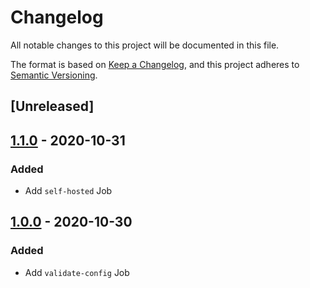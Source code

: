 # Changelog

All notable changes to this project will be documented in this file.

The format is based on [Keep a Changelog](https://keepachangelog.com/en/1.0.0/),
and this project adheres to
[Semantic Versioning](https://semver.org/spec/v2.0.0.html).

## [Unreleased]

## [1.1.0] - 2020-10-31

### Added

- Add `self-hosted` Job

## [1.0.0] - 2020-10-30

### Added

- Add `validate-config` Job

[1.1.0]: https://github.com/daniel-shuy/renovate-orb/compare/1.0.0...1.1.0
[1.0.0]: https://github.com/daniel-shuy/renovate-orb/releases/tag/1.0.0
